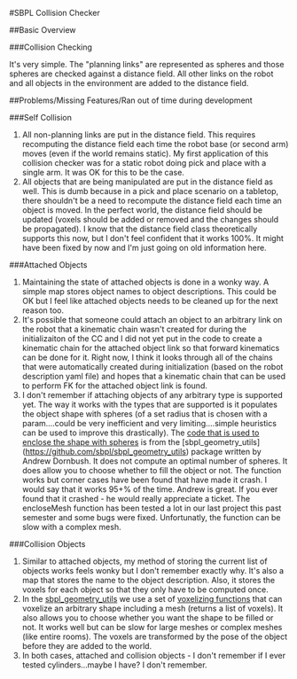 #SBPL Collision Checker

##Basic Overview

###Collision Checking

It's very simple. The "planning links" are represented as spheres and those spheres are checked against a distance field. All other links on the robot and all objects in the environment are added to the distance field.



##Problems/Missing Features/Ran out of time during development


###Self Collision

1. All non-planning links are put in the distance field. This requires recomputing the distance field each time the robot base (or second arm) moves (even if the world remains static). My first application of this collision checker was for a static robot doing pick and place with a single arm. It was OK for this to be the case.
2. All objects that are being manipulated are put in the distance field as well. This is dumb because in a pick and place scenario on a tabletop, there shouldn't be a need to recompute the distance field each time an object is moved. In the perfect world, the distance field should be updated (voxels should be added or removed and the changes should be propagated). I know that the distance field class theoretically supports this now, but I don't feel confident that it works 100%. It might have been fixed by now and I'm just going on old information here.

###Attached Objects

1. Maintaining the state of attached objects is done in a wonky way. A simple map stores object names to object descriptions. This could be OK but I feel like attached objects needs to be cleaned up for the next reason too.
2. It's possible that someone could attach an object to an arbitrary link on the robot that a kinematic chain wasn't created for during the initializaiton of the CC and I did not yet put in the code to create a kinematic chain for the attached object link so that forward kinematics can be done for it. Right now, I think it looks through all of the chains that were automatically created during initialization (based on the robot description yaml file) and hopes that a kinematic chain that can be used to perform FK for the attached object link is found.
3. I don't remember if attaching objects of any arbitrary type is supported yet. The way it works with the types that are supported is it populates the object shape with spheres (of a set radius that is chosen with a param....could be very inefficient and very limiting....simple heuristics can be used to improve this drastically). The [code that is used to enclose the shape with spheres](https://github.com/sbpl/sbpl_geometry_utils/blob/master/include/sbpl_geometry_utils/SphereEncloser.h) is from the [sbpl_geometry_utils] (https://github.com/sbpl/sbpl_geometry_utils) package written by Andrew Dornbush. It does not compute an optimal number of spheres. It does allow you to choose whether to fill the object or not. The function works but corner cases have been found that have made it crash. I would say that it works 95+% of the time. Andrew is great. If you ever found that it crashed - he would really appreciate a ticket. The encloseMesh function has been tested a lot in our last project this past semester and some bugs were fixed. Unfortunatly, the function can be slow with a complex mesh.

###Collision Objects

1. Similar to attached objects, my method of storing the current list of objects works feels wonky but I don't remember exactly why. It's also a map that stores the name to the object description. Also, it stores the voxels for each object so that they only have to be computed once.
2. In the [sbpl_geometry_utils](https://github.com/sbpl/sbpl_geometry_utils) we use a set of [voxelizing functions](https://github.com/sbpl/sbpl_geometry_utils/blob/master/include/sbpl_geometry_utils/Voxelizer.h) that can voxelize an arbitrary shape including a mesh (returns a list of voxels). It also allows you to choose whether you want the shape to be filled or not. It works well but can be slow for large meshes or complex meshes (like entire rooms). The voxels are transformed by the pose of the object before they are added to the world.
3. In both cases, attached and collision objects - I don't remember if I ever tested cylinders...maybe I have? I don't remember.

